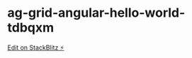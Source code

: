 # ag-grid-angular-hello-world-tdbqxm

[Edit on StackBlitz ⚡️](https://stackblitz.com/edit/ag-grid-angular-hello-world-tdbqxm)